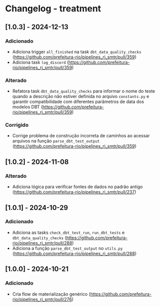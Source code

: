 # Changelog - treatment

## [1.0.3] - 2024-12-13

### Adicionado

- Adiciona trigger `all_finished` na task `dbt_data_quality_checks` (https://github.com/prefeitura-rio/pipelines_rj_smtr/pull/359)
- Adiciona task `log_discord` (https://github.com/prefeitura-rio/pipelines_rj_smtr/pull/359)

### Alterado

- Refatora task `dbt_data_quality_checks` para informar o nome do teste quando a descrição não estiver definida no arquivo `constants.py` e garantir compatibilidade com diferentes parâmetros de data dos modelos DBT (https://github.com/prefeitura-rio/pipelines_rj_smtr/pull/359)

### Corrigido

- Corrige problema de construção incorreta de caminhos ao acessar arquivos na função `parse_dbt_test_output` (https://github.com/prefeitura-rio/pipelines_rj_smtr/pull/359)

## [1.0.2] - 2024-11-08

### Alterado

- Adiciona lógica para verificar fontes de dados no padrão antigo (https://github.com/prefeitura-rio/pipelines_rj_smtr/pull/237)

## [1.0.1] - 2024-10-29

### Adicionado

- Adiciona as tasks `check_dbt_test_run`, `run_dbt_tests` e `dbt_data_quality_checks` (https://github.com/prefeitura-rio/pipelines_rj_smtr/pull/288)
- Adiciona a função `parse_dbt_test_output` no `utils.py` (https://github.com/prefeitura-rio/pipelines_rj_smtr/pull/288)


## [1.0.0] - 2024-10-21

### Adicionado

- Cria flow de materialização genérico (https://github.com/prefeitura-rio/pipelines_rj_smtr/pull/276)